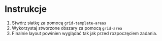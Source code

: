 # Instrukcje

1. Stwórz siatkę za pomocą `grid-template-areas`
2. Wykorzystaj stworzone obszary za pomocą `grid-area`
3. Finalnie layout powinien wyglądać tak jak przed rozpoczęciem zadania.
